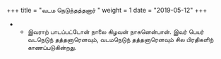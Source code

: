 ﻿+++
title = "வடம நெடுந்தத்தனார்  "
weight = 1
date = "2019-05-12"
+++


- -  இவராற் பாடப்பட்டோன் நாலை கிழவன் நாகனென்பான். இவர் பெயர் வடநெடுந் தத்தனாரெனவும், வடமநெடுந் தத்தனாரெனவும் சில பிரதிகளிற் காணப்படுகின்றது. 
